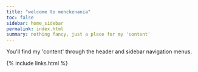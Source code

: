```yaml
---
title: "welcome to menckenania"
toc: false
sidebar: home_sidebar
permalink: index.html
summary: nothing fancy, just a place for my 'content'
---
```

<break></break>
You'll find my 'content' through the header and sidebar navigation menus.

{% include links.html %}
